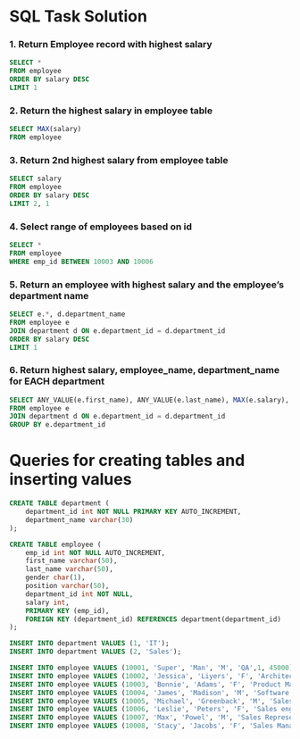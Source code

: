 # SQL Task Solution

### 1. Return Employee record with highest salary

```sql
SELECT *
FROM employee
ORDER BY salary DESC
LIMIT 1
```

### 2. Return the highest salary in employee table

```sql
SELECT MAX(salary)
FROM employee
```

### 3. Return 2nd highest salary from employee table

```sql
SELECT salary
FROM employee
ORDER BY salary DESC
LIMIT 2, 1
```

### 4. Select range of employees based on id

```sql
SELECT *
FROM employee
WHERE emp_id BETWEEN 10003 AND 10006
```

### 5. Return an employee with highest salary and the employee’s department name

```sql
SELECT e.*, d.department_name
FROM employee e
JOIN department d ON e.department_id = d.department_id
ORDER BY salary DESC
LIMIT 1
```

### 6. Return highest salary, employee_name, department_name for EACH department

```sql
SELECT ANY_VALUE(e.first_name), ANY_VALUE(e.last_name), MAX(e.salary), d.department_name
FROM employee e
JOIN department d ON e.department_id = d.department_id
GROUP BY e.department_id
```


# Queries for creating tables and inserting values

```sql
CREATE TABLE department (
	department_id int NOT NULL PRIMARY KEY AUTO_INCREMENT,
   	department_name varchar(30)
);
```

```sql
CREATE TABLE employee (
	emp_id int NOT NULL AUTO_INCREMENT,
   	first_name varchar(50),
   	last_name varchar(50),
   	gender char(1),
   	position varchar(50),
   	department_id int NOT NULL,
   	salary int,
   	PRIMARY KEY (emp_id),
   	FOREIGN KEY (department_id) REFERENCES department(department_id)
);
```

```sql
INSERT INTO department VALUES (1, 'IT');
INSERT INTO department VALUES (2, 'Sales');
```

```sql
INSERT INTO employee VALUES (10001, 'Super', 'Man', 'M', 'QA',1, 45000);
INSERT INTO employee VALUES (10002, 'Jessica', 'Liyers', 'F', 'Architect',1, 60000);
INSERT INTO employee VALUES (10003, 'Bonnie', 'Adams', 'F', 'Product Manager', 1, 80000);
INSERT INTO employee VALUES (10004, 'James', 'Madison', 'M', 'Software developer', 1, 75000);
INSERT INTO employee VALUES (10005, 'Michael', 'Greenback', 'M', 'Sales Assistant', 2, 85000);
INSERT INTO employee VALUES (10006, 'Leslie', 'Peters', 'F', 'Sales engineer', 2, 76000);
INSERT INTO employee VALUES (10007, 'Max', 'Powel', 'M', 'Sales Representative', 2, 59000);
INSERT INTO employee VALUES (10008, 'Stacy', 'Jacobs', 'F', 'Sales Manager', 2, 73000);
```